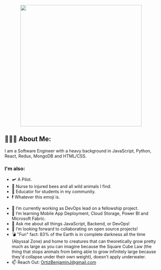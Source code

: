 
<div id="header" align="center"> 
   <img src="https://media.giphy.com/media/VHHxxFAeLaYzS/giphy.gif" width="400"/>
</div>






## 👨🏽‍💻 About Me:
<p> I am a Software Engineer with a heavy background in JavaScript, Python, React, Redux, MongoDB and HTML/CSS.<p>

### I'm also:

- 🛩️ A Pilot.
- 🐝 Nurse to injured bees and all wild animals I find.
- 🧠 Educator for students in my community.
- 🕴️ Whatever this emoji is.

<div id="header" align="center">


  
</div>

<div id="showcase">
  
</div> 

- 🔭 I’m currently working as DevOps lead on a fellowship project.
- 🌱 I’m learning Mobile App Deployment, Cloud Storage, Power BI and Microsoft Fabric.
- 💬 Ask me about all things JavaScript, Backend, or DevOps!
- 👯 I’m looking forward to collaborating on open source projects!
- 💣 "Fun" fact: 83% of the Earth is in complete darkness all the time (Abyssal Zone) and home to creatures that can theoretically grow pretty much as large as you can imagine because the Square Cube Law (the thing that stops animals from being able to grow infinitely large because they'd collapse under their own weight), doesn't apply underwater.
- 📫 Reach Out: OrtizBenjaminJ@gmail.com


<!--
**Benjamin-Ortiz/Benjamin-Ortiz** is a ✨ _special_ ✨ repository because its `README.md` (this file) appears on your GitHub profile.

Here are some ideas to get you started: 




- 🤔 I’m looking for help with ...

- 📫 Let's chat: ortizbenjaminj@gmail.com
- 😄 Pronouns: ...
- ⚡ Fun fact: ...
-->
